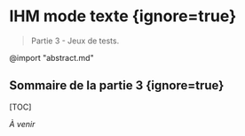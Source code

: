 # IHM mode texte {ignore=true}
> Partie 3 - Jeux de tests.

@import "abstract.md"


## Sommaire de la partie 3 {ignore=true}

[TOC]

*À venir*